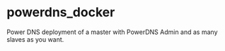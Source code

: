 # powerdns_docker
Power DNS deployment of a master with PowerDNS Admin and as many slaves as you want.
